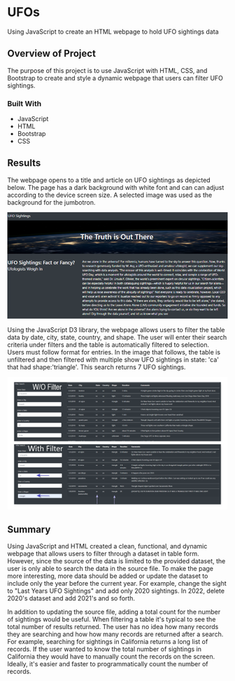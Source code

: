 # UFOs
Using JavaScript to create an HTML webpage to hold UFO sightings data

## Overview of Project
The purpose of this project is to use JavaScript with HTML, CSS, and Bootstrap to create and style a dynamic webpage that users can filter UFO sightings.

### Built With
- JavaScript
- HTML
- Bootstrap
- CSS

## Results
The webpage opens to a title and article on UFO sightings as depicted below. The page has a dark background with white font and can can adjust according to the device screen size.  A selected image was used as the background for the jumbotron.

![ufo(2)](images/ufo.png)

Using the JavaScript D3 library, the webpage allows users to filter the table data by date, city, state, country, and shape. The user will enter their search criteria under filters and the table is automatically filtered to selection. Users must follow format for entries. In the image that follows, the table is unfiltered and then filtered with multiple show UFO sightings in state: 'ca' that had shape:'triangle'. This search returns 7 UFO sightings. 

![new_filter](images/new_filter.png)

## Summary
Using JavaScript and HTML created a clean, functional, and dynamic webpage that allows users to filter through a dataset in table form. However, since the source of the data is limited to the provided dataset, the user is only able to search the data in the source file. To make the page more interesting, more data should be added or update the dataset to include only the year before the current year. For example, change the sight to "Last Years UFO Sightings" and add only 2020 sightings. In 2022, delete 2020's dataset and add 2021's and so forth. 

In addition to updating the source file, adding a total count for the number of sightings would be useful. When filtering a table it's typical to see the total number of results returned. The user has no idea how many records they are searching and how how many records are returned after a search. For example, searching for sightings in California returns a long list of records. If the user wanted to know the total number of sightings in California they would have to manually count the records on the screen. Ideally, it's easier and faster to programmatically count the number of records. 
